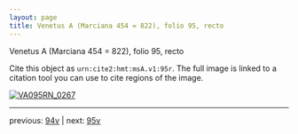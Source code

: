 ```yaml
---
layout: page
title: Venetus A (Marciana 454 = 822), folio 95, recto
---
```


Venetus A (Marciana 454 = 822), folio 95, recto

Cite this object as `urn:cite2:hmt:msA.v1:95r`.  The full image is linked to a citation tool you can use to cite regions of the image.

[![VA095RN_0267](http://www.homermultitext.org/iipsrv?IIIF=/project/homer/pyramidal/deepzoom/hmt/vaimg/2017a/VA095RN_0267.tif/full/800,/0/default.jpg)](http://www.homermultitext.org/ict2/?urn=urn:cite2:hmt:vaimg.2017a:VA095RN_0267) 

---

previous:  [94v](../94v/) | next: [95v](../95v/)